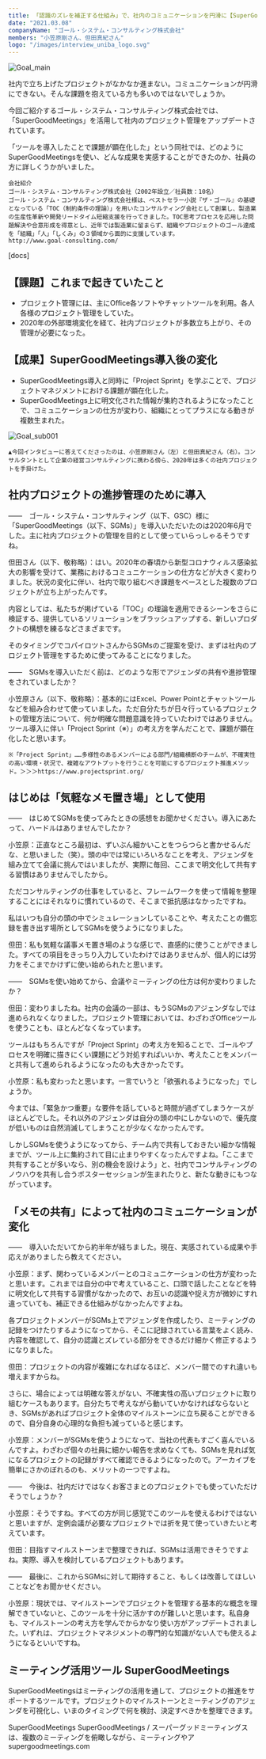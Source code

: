 ```yaml
---
title: 「認識のズレを補正する仕組み」で、社内のコミュニケーションを円滑に【SuperGoodMeetings導入事例】
date: "2021.03.08"
companyName: "ゴール・システム・コンサルティング株式会社"
members: "小笠原剛さん、但田真紀さん"
logo: "/images/interview_uniba_logo.svg"
---
```

![Goal_main](https://github.com/uniba/super-good-meetings-portal/assets/77031650/513836ac-d621-40c7-9366-88775a844b44)

社内で立ち上げたプロジェクトがなかなか進まない。コミュニケーションが円滑にできない。そんな課題を抱えている方も多いのではないでしょうか。

今回ご紹介するゴール・システム・コンサルティング株式会社では、「SuperGoodMeetings」を活用して社内のプロジェクト管理をアップデートされています。

「ツールを導入したことで課題が顕在化した」という同社では、どのようにSuperGoodMeetingsを使い、どんな成果を実感することができたのか、社員の方に詳しくうかがいました。
```
会社紹介
ゴール・システム・コンサルティング株式会社（2002年設立／社員数：10名）
ゴール・システム・コンサルティング株式会社様は、ベストセラー小説『ザ・ゴール』の基礎となっている「TOC（制約条件の理論）」を用いたコンサルティング会社として創業し、製造業の生産性革新や開発リードタイム短縮支援を行ってきました。TOC思考プロセスを応用した問題解決や合意形成を得意とし、近年では製造業に留まらず、組織やプロジェクトのゴール達成を「組織」「人」「しくみ」の３領域から面的に支援しています。
http://www.goal-consulting.com/
```
[docs]
## 【課題】これまで起きていたこと
- プロジェクト管理には、主にOffice各ソフトやチャットツールを利用。各人各様のプロジェクト管理をしていた。
- 2020年の外部環境変化を経て、社内プロジェクトが多数立ち上がり、その管理が必要になった。

## 【成果】SuperGoodMeetings導入後の変化
- SuperGoodMeetings導入と同時に「Project Sprint」を学ぶことで、プロジェクトマネジメントにおける課題が顕在化した。
- SuperGoodMeetings上に明文化された情報が集約されるようになったことで、コミュニケーションの仕方が変わり、組織にとってプラスになる動きが複数生まれた。

![Goal_sub001](https://github.com/uniba/super-good-meetings-portal/assets/77031650/db81458d-a89a-4aeb-9d9d-f69d088aa1e0)

```
▲今回インタビューに答えてくださったのは、小笠原剛さん（左）と但田真紀さん（右）。コンサルタントとして企業の経営コンサルティングに携わる傍ら、2020年は多くの社内プロジェクトを手掛けた。
```
## 社内プロジェクトの進捗管理のために導入
——　ゴール・システム・コンサルティング（以下、GSC）様に「SuperGoodMeetings（以下、SGMs）」を導入いただいたのは2020年6月でした。主に社内プロジェクトの管理を目的として使っていらっしゃるそうですね。

但田さん（以下、敬称略）：はい。2020年の春頃から新型コロナウィルス感染拡大の影響を受けて、業務におけるコミュニケーションの仕方などが大きく変わりました。状況の変化に伴い、社内で取り組むべき課題をベースとした複数のプロジェクトが立ち上がったんです。

内容としては、私たちが掲げている「TOC」の理論を適用できるシーンをさらに検証する、提供しているソリューションをブラッシュアップする、新しいプロダクトの構想を練るなどさまざまです。

そのタイミングでコパイロツトさんからSGMsのご提案を受け、まずは社内のプロジェクト管理をするために使ってみることになりました。

——　SGMsを導入いただく前は、どのような形でアジェンダの共有や進捗管理をされていましたか？

小笠原さん（以下、敬称略）：基本的にはExcel、Power Pointとチャットツールなどを組み合わせて使っていました。ただ自分たちが日々行っているプロジェクトの管理方法について、何か明確な問題意識を持っていたわけではありません。ツール導入に伴い「Project Sprint（※）」の考え方を学んだことで、課題が顕在化したと思います。
```
※「Project Sprint」……多様性のあるメンバーによる部門/組織横断のチームが、不確実性の高い環境・状況で、複雑なアウトプットを行うことを可能にするプロジェクト推進メソッド。＞＞＞https://www.projectsprint.org/
```
## はじめは「気軽なメモ置き場」として使用
——　はじめてSGMsを使ってみたときの感想をお聞かせください。導入にあたって、ハードルはありませんでしたか？

小笠原：正直なところ最初は、ずいぶん細かいことをつらつらと書かせるんだな、と思いました（笑）。頭の中では常にいろいろなことを考え、アジェンダを組み立てて会議に挑んではいましたが、実際に毎回、ここまで明文化して共有する習慣はありませんでしたから。

ただコンサルティングの仕事をしていると、フレームワークを使って情報を整理することにはそれなりに慣れているので、そこまで抵抗感はなかったですね。

私はいつも自分の頭の中でシミュレーションしていることや、考えたことの備忘録を書き出す場所としてSGMsを使うようになりました。

但田：私も気軽な議事メモ置き場のような感じで、直感的に使うことができました。すべての項目をきっちり入力していたわけではありませんが、個人的には労力をそこまでかけずに使い始められたと思います。

——　SGMsを使い始めてから、会議やミーティングの仕方は何か変わりましたか？

但田：変わりましたね。社内の会議の一部は、もうSGMsのアジェンダなしでは進められなくなりました。プロジェクト管理においては、わざわざOfficeツールを使うことも、ほとんどなくなっています。

ツールはもちろんですが「Project Sprint」の考え方を知ることで、ゴールやプロセスを明確に描きにくい課題にどう対処すればいいか、考えたことをメンバーと共有して進められるようになったのも大きかったです。

小笠原：私も変わったと思います。一言でいうと「欲張れるようになった」でしょうか。

今までは、「緊急かつ重要」な要件を話していると時間が過ぎてしまうケースがほとんどでした。それ以外のアジェンダは自分の頭の中にしかないので、優先度が低いものは自然消滅してしまうことが少なくなかったんです。

しかしSGMsを使うようになってから、チーム内で共有しておきたい細かな情報までが、ツール上に集約されて目に止まりやすくなったんですよね。「ここまで共有することが多いなら、別の機会を設けよう」と、社内でコンサルティングのノウハウを共有し合うポスターセッションが生まれたりと、新たな動きにもつながっています。

## 「メモの共有」によって社内のコミュニケーションが変化
——　導入いただいてから約半年が経ちました。現在、実感されている成果や手応えがありましたら教えてください。

小笠原：まず、関わっているメンバーとのコミュニケーションの仕方が変わったと思います。これまでは自分の中で考えていること、口頭で話したことなどを特に明文化して共有する習慣がなかったので、お互いの認識や捉え方が微妙にすれ違っていても、補正できる仕組みがなかったんですよね。

各プロジェクトメンバーがSGMs上でアジェンダを作成したり、ミーティングの記録をつけたりするようになってから、そこに記録されている言葉をよく読み、内容を確認して、自分の認識とズレている部分をできるだけ細かく修正するようになりました。

但田：プロジェクトの内容が複雑になればなるほど、メンバー間でのすれ違いも増えますからね。

さらに、場合によっては明確な答えがない、不確実性の高いプロジェクトに取り組むケースもあります。自分たちで考えながら動いていかなければならないとき、SGMsがあればプロジェクト全体のマイルストーンに立ち戻ることができるので、自分自身の心理的な負担も減っていると感じます。

小笠原：メンバーがSGMsを使うようになって、当社の代表もすごく喜んでいるんですよ。わざわざ個々の社員に細かい報告を求めなくても、SGMsを見れば気になるプロジェクトの記録がすべて確認できるようになったので。アーカイブを簡単にさかのぼれるのも、メリットの一つですよね。

——　今後は、社内だけではなくお客さまとのプロジェクトでも使っていただけそうでしょうか？

小笠原：そうですね。すべての方が同じ感覚でこのツールを使えるわけではないと思いますが、定例会議が必要なプロジェクトでは折を見て使っていきたいと考えています。

但田：目指すマイルストーンまで整理できれば、SGMsは活用できそうですよね。実際、導入を検討しているプロジェクトもあります。

——　最後に、これからSGMsに対して期待すること、もしくは改善してほしいことなどをお聞かせください。

小笠原：現状では、マイルストーンでプロジェクトを管理する基本的な概念を理解できていないと、このツールを十分に活かすのが難しいと思います。私自身も、マイルストーンの考え方を学んでからかなり使い方がアップデートされました。いずれは、プロジェクトマネジメントの専門的な知識がない人でも使えるようになるといいですね。

## ミーティング活用ツール SuperGoodMeetings
SuperGoodMeetingsはミーティングの活用を通して、プロジェクトの推進をサポートするツールです。プロジェクトのマイルストーンとミーティングのアジェンダを可視化し、いまのタイミングで何を検討、決定すべきかを整理できます。

SuperGoodMeetings
SuperGoodMeetings / スーパーグッドミーティングスは、複数のミーティングを俯瞰しながら、ミーティングやア
supergoodmeetings.com
